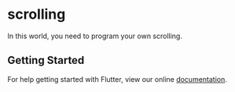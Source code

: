 # scrolling

In this world, you need to program your own scrolling.

## Getting Started

For help getting started with Flutter, view our online
[documentation](https://flutter.io/).

